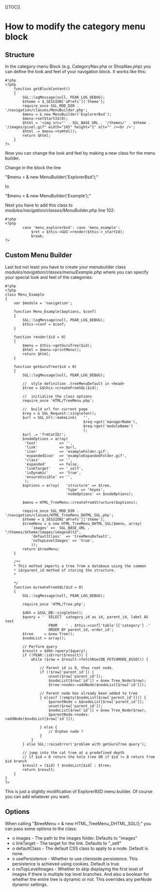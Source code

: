 <!-- Name: Howto/Navigation/ModifyingCategoryMenu -->
<!-- Version: 1 -->
<!-- Last-Modified: 2006/01/30 12:37:17 -->
<!-- Author: werner -->
[[TOC]]
# How to modify the category menu block

## Structure
In the category-menu Block (e.g. CategoryNav.php or ShopNav.php) you can define the look and feel of your navigation block.
It works like this:


    #!php
    <?php
        function getBlockContent()
        {
            SGL::logMessage(null, PEAR_LOG_DEBUG);
            $theme = $_SESSION['aPrefs']['theme'];
            require_once SGL_MOD_DIR . '/navigation/classes/MenuBuilder.php';
            $menu = & new MenuBuilder('ExplorerBsd');
            $menu->setStartId(0);
            $html = '<img src="' . SGL_BASE_URL . '/themes/' . $theme . '/images/pixel.gif" width="165" height="1" alt="" /><br />';
            $html .= $menu->toHtml();
            return $html;
        }
    ?>

Now you can change the look and feel by making a new class for the menu builder.

Change in the block the line 

"$menu = & new MenuBuilder('ExplorerBsd');"

to 

"$menu = & new MenuBuilder('Example');"

Next you have to add this class to _modules/navigation/classes/MenuBuilder.php_ line 102:

    #!php
    <?php
            case 'menu_explorerbsd': case 'menu_example':
                $ret = $this->GUI->render($this->_startId);
                break;
    ?>

## Custom Menu Builder

Last but not least you have to create your menubuilder class _modules/navigation/classes/menu/Example.php_ where you can specify your special look and feel of the categories:


    #!php
    <?php
    class Menu_Example
    {
        var $module = 'navigation';
    
        function Menu_Example($options, $conf)
        {
            SGL::logMessage(null, PEAR_LOG_DEBUG);
            $this->conf = $conf;
        }
    
        function render($id = 0)
        {
            $menu = $this->getGuruTree($id);
            $html = $menu->printMenu();
            return $html;
        }
    
        function getGuruTree($id = 0)
        {
            SGL::logMessage(null, PEAR_LOG_DEBUG);
    
            //  style definition .treeMenuDefault in <head>
            $tree = &$this->createFromSQL($id);
    
            //  initialise the class options
            require_once 'HTML/TreeMenu.php';
    
            //  build url for current page
            $req = & SGL_Request::singleton();
            $url = SGL_Url::makeLink(   '',
                                        $req->get('managerName'),
                                        $req->get('moduleName')
                                        );
            $url .= 'frmCatID/';
            $nodeOptions = array(
             'text'          => '',
             'link'          => $url,
             'icon'          => 'exampleFolder.gif',
             'expandedIcon'  => 'exampleExpandedFolder.gif',
             'class'         => '',
             'expanded'      => false,
             'linkTarget'    => '_self',
             'isDynamic'     => 'true',
             'ensureVisible' => '',
             );
            $options = array(   'structure' => $tree,
                                'type' => 'heyes',
                                'nodeOptions' => $nodeOptions);
    
            $menu = HTML_TreeMenu::createFromStructure($options);
    
            require_once SGL_MOD_DIR . '/navigation/classes/HTML_TreeMenu_DHTML_SGL.php';
            $theme = $_SESSION['aPrefs']['theme'];
            $treeMenu = & new HTML_TreeMenu_DHTML_SGL($menu, array(
                'images' =>  SGL_BASE_URL . "/themes/$theme/images/imagesAlt2",
                'defaultClass'  => 'treeMenuDefault',
                'noTopLevelImages' => 'true',
                ));
            return $treeMenu;
        }
    
        /**
        * This method imports a tree from a database using the common
        * id/parent_id method of storing the structure.
        *
    
        */
        function &createFromSQL($id = 0)
        {
            SGL::logMessage(null, PEAR_LOG_DEBUG);
    
            require_once 'HTML/Tree.php';
    
            $dbh = &SGL_DB::singleton();
            $query = '  SELECT  category_id as id, parent_id, label AS text
                        FROM    ' . $this->conf['table']['category'] .'
                        ORDER BY parent_id, order_id';
            $tree     = &new Tree();
            $nodeList = array();
    
            // Perform query
            $result = $dbh->query($query);
            if (!PEAR::isError($result)) {
                while ($row = $result->fetchRow(DB_FETCHMODE_ASSOC)) {
    
                    // Parent id is 0, thus root node.
                    if (!$row['parent_id']) {
                        unset($row['parent_id']);
                        $nodeList[$row['id']] = &new Tree_Node($row);
                        $tree->nodes->addNode($nodeList[$row['id']]);
    
                    // Parent node has already been added to tree
                    } elseif (!empty($nodeList[$row['parent_id']])) {
                        $parentNode = &$nodeList[$row['parent_id']];
                        unset($row['parent_id']);
                        $nodeList[$row['id']] = &new Tree_Node($row);
                        $parentNode->nodes->addNode($nodeList[$row['id']]);
    
                    } else {
                        // Orphan node ?
                    }
                }
            } else SGL::raiseError('problem with getGuruTree query');
    
            // jump into the cat tree at a predefined depth
            // if $id = 0 return the hole tree OR if $id != 0 return from $id branch
            $result = ($id) ? $nodeList[$id] : $tree;
            return $result;
        }
    }
    ?>

This is just a slightly modification of ExplorerBSD menu builder. Of course you can add whatever you want.

## Options

When calling "$treeMenu = & new HTML_TreeMenu_DHTML_SGL();" you can pass some options to the class:

 *  o images            -  The path to the images folder. Defaults to "images"
 *  o linkTarget        -  The target for the link. Defaults to "_self"
 *  o defaultClass      -  The default CSS class to apply to a node. Default is none.
 *  o usePersistence    -  Whether to use clientside persistence. This persistence is achieved using cookies. Default is true.
 *  o noTopLevelImages  -  Whether to skip displaying the first level of images if there is multiple top level branches.
And also a boolean for whether the entire tree is dynamic or not. This overrides any perNode dynamic settings.
